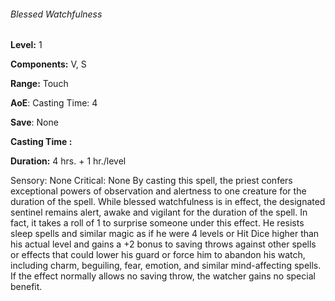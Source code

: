 ###### Blessed Watchfulness

**Level:** 1

**Components:** V, S

**Range:** Touch

**AoE**: Casting Time: 4

**Save**: None

**Casting Time :**

**Duration:** 4 hrs. + 1 hr./level

Sensory: None Critical: None By casting this spell, the priest confers exceptional powers of observation and alertness to one creature for the duration of the spell. While blessed watchfulness is in effect, the designated sentinel remains alert, awake and vigilant for the duration of the spell. In fact, it takes a roll of 1 to surprise someone under this effect. He resists sleep spells and similar magic as if he were 4 levels or Hit Dice higher than his actual level and gains a +2 bonus to saving throws against other spells or effects that could lower his guard or force him to abandon his watch, including charm, beguiling, fear, emotion, and similar mind-affecting spells. If the effect normally allows no saving throw, the watcher gains no special benefit.